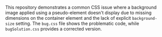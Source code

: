 This repository demonstrates a common CSS issue where a background image applied using a pseudo-element doesn't display due to missing dimensions on the container element and the lack of explicit `background-size` setting. The `bug.css` file shows the problematic code, while `bugSolution.css` provides a corrected version.